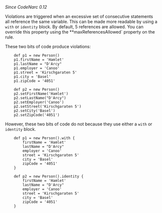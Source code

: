 
*Since CodeNarc 0.12*

Violations are triggered when an excessive set of consecutive statements all reference the same variable.
This can be made more readable by using a `with` or `identity` block. By default, 5 references
are allowed. You can override this property using the **maxReferencesAllowed` property on the rule.

These two bits of code produce violations:

```
    def p1 = new Person()
    p1.firstName = 'Hamlet'
    p1.lastName = "D'Arcy"
    p1.employer = 'Canoo'
    p1.street = 'Kirschgaraten 5'
    p1.city = 'Basel'
    p1.zipCode = '4051'

    def p2 = new Person()
    p2.setFirstName('Hamlet')
    p2.setLastName("D'Arcy")
    p2.setEmployer('Canoo')
    p2.setStreet('Kirschgaraten 5')
    p2.setCity('Basel')
    p2.setZipCode('4051')
```

However, these two bits of code do not because they use either a `with` or `identity` block.

```
    def p1 = new Person().with {
        firstName = 'Hamlet'
        lastName = "D'Arcy"
        employer = 'Canoo'
        street = 'Kirschgaraten 5'
        city = 'Basel'
        zipCode = '4051'
    }

    def p2 = new Person().identity {
        firstName = 'Hamlet'
        lastName = "D'Arcy"
        employer = 'Canoo'
        street = 'Kirschgaraten 5'
        city = 'Basel'
        zipCode = '4051'
    }
```
